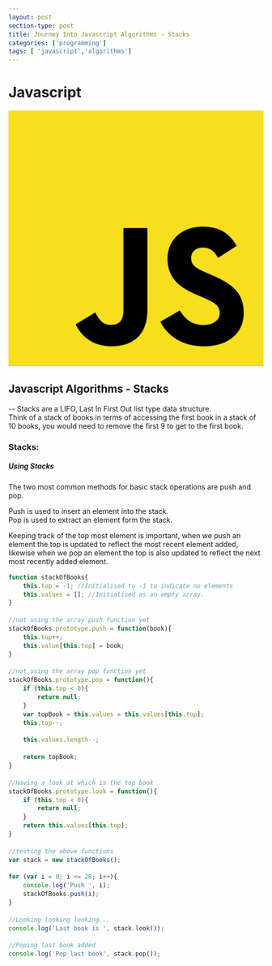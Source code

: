 ```yaml
---
layout: post
section-type: post
title: Journey Into Javascript Algorithms - Stacks
categories: ['programming']
tags: [ 'javascript','algorithms']
---
```


# Javascript 

![Javascript](/img/javascript.png)  

## Javascript Algorithms - Stacks

-- Stacks are a LIFO, Last In First Out list type data structure.  
Think of a stack of books in terms of accessing the first book in a stack of 10 books, you would need to remove the first 9 to get to the first book.  

### Stacks:  

##### Using Stacks 

The two most common methods for basic stack operations are push and pop.  

Push is used to insert an element into the stack.  
Pop is used to extract an element form the stack.  

Keeping track of the top most element is important, when we push an element the top is updated to reflect the most recent element added, likewise when we pop an element the top is also updated to reflect the next most recently added element.  

```javascript
function stackOfBooks{
    this.top = -1; //Initialised to -1 to indicate no elements
    this.values = []; //Initialised as an empty array.
}

//not using the array push function yet
stackOfBooks.prototype.push = function(book){
    this.top++;
    this.value[this.top] = book;
}

//not using the array pop function yet
stackOfBooks.prototype.pop = function(){
    if (this.top < 0){
        return null;
    }
    var topBook = this.values = this.values[this.top];
    this.top--;

    this.values.length--;

    return topBook;
}

//Having a look at which is the top book
stackOfBooks.prototype.look = function(){
    if (this.top < 0){
        return null;
    }
    return this.values[this.top];
}

//testing the above functions
var stack = new stackOfBooks();

for (var i = 0; i <= 20; i++){
    console.log('Push ', i);
    stackOfBooks.push(i);
}

//Looking looking looking...
console.log('Last book is ', stack.look());

//Poping last book added
console.log('Pop last book', stack.pop());



```
